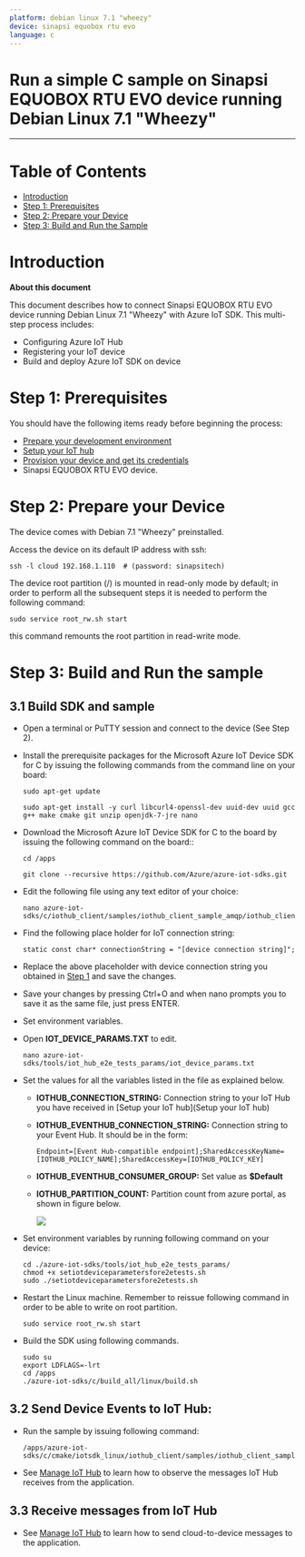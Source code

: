 ```yaml
---
platform: debian linux 7.1 "wheezy"
device: sinapsi equobox rtu evo
language: c
---
```


Run a simple C sample on Sinapsi EQUOBOX RTU EVO device running Debian Linux 7.1 "Wheezy"
===
---

# Table of Contents

-   [Introduction](#Introduction)
-   [Step 1: Prerequisites](#Prerequisites)
-   [Step 2: Prepare your Device](#PrepareDevice)
-   [Step 3: Build and Run the Sample](#Build)

# Introduction

**About this document**

This document describes how to connect Sinapsi EQUOBOX RTU EVO device running Debian Linux 7.1 "Wheezy" with Azure IoT SDK. This multi-step process includes:
-   Configuring Azure IoT Hub
-   Registering your IoT device
-   Build and deploy Azure IoT SDK on device

<a name="Prerequisites"></a>
# Step 1: Prerequisites

You should have the following items ready before beginning the process:

-   [Prepare your development environment][setup-devbox-linux]
-   [Setup your IoT hub][lnk-setup-iot-hub]
-   [Provision your device and get its credentials][lnk-manage-iot-hub]
-   Sinapsi EQUOBOX RTU EVO device.

<a name="PrepareDevice"></a>
# Step 2: Prepare your Device

The device comes with Debian 7.1 "Wheezy" preinstalled.

Access the device on its default IP address with ssh:

    ssh -l cloud 192.168.1.110  # (password: sinapsitech)

The device root partition (/) is mounted in read-only mode by default; in order to perform all the subsequent steps it is needed to perform the following command:

    sudo service root_rw.sh start

this command remounts the root partition in read-write mode.

<a name="Build"></a>
# Step 3: Build and Run the sample

<a name="Load"></a>
## 3.1 Build SDK and sample

-   Open a terminal or PuTTY session and connect to the device (See Step 2).

-   Install the prerequisite packages for the Microsoft Azure IoT Device SDK for C by issuing the following commands from the command line on your board:

        sudo apt-get update

        sudo apt-get install -y curl libcurl4-openssl-dev uuid-dev uuid gcc g++ make cmake git unzip openjdk-7-jre nano

-   Download the Microsoft Azure IoT Device SDK for C to the board by issuing the following command on the board::

        cd /apps

        git clone --recursive https://github.com/Azure/azure-iot-sdks.git

-   Edit the following file using any text editor of your choice:

        nano azure-iot-sdks/c/iothub_client/samples/iothub_client_sample_amqp/iothub_client_sample_amqp.c

-   Find the following place holder for IoT connection string:

        static const char* connectionString = "[device connection string]";

-   Replace the above placeholder with device connection string you obtained in [Step 1](#Prerequisites) and save the changes.

-   Save your changes by pressing Ctrl+O and when nano prompts you to save it as the same file, just press ENTER.

-   Set environment variables.

-   Open **IOT_DEVICE_PARAMS.TXT** to edit.

        nano azure-iot-sdks/tools/iot_hub_e2e_tests_params/iot_device_params.txt

-   Set the values for all the variables listed in the file as explained below.

    -   **IOTHUB_CONNECTION_STRING:** Connection string to your IoT Hub you have received in [Setup your IoT hub](Setup your IoT hub)

    -   **IOTHUB_EVENTHUB_CONNECTION_STRING:** Connection string to your Event Hub. It should be in the form:
    
            Endpoint=[Event Hub-compatible endpoint];SharedAccessKeyName=[IOTHUB_POLICY_NAME];SharedAccessKey=[IOTHUB_POLICY_KEY]
        
    -   **IOTHUB_EVENTHUB_CONSUMER_GROUP:** Set value as **$Default**
    -   **IOTHUB_PARTITION_COUNT:** Partition count from azure portal, as shown in figure below.

        ![](https://github.com/Azure/azure-iot-sdks/raw/master/doc/iotcertification/iot_certification_linux_c/images/azure-portal-partition-count.png)

-   Set environment variables by running following command on your device:

        cd ./azure-iot-sdks/tools/iot_hub_e2e_tests_params/
        chmod +x setiotdeviceparametersfore2etests.sh
        sudo ./setiotdeviceparametersfore2etests.sh

-   Restart the Linux machine. Remember to reissue following command in order to be able to write on root partition.

        sudo service root_rw.sh start 

-   Build the SDK using following commands.

        sudo su
        export LDFLAGS=-lrt
        cd /apps
        ./azure-iot-sdks/c/build_all/linux/build.sh

## 3.2 Send Device Events to IoT Hub:

-   Run the sample by issuing following command:

        /apps/azure-iot-sdks/c/cmake/iotsdk_linux/iothub_client/samples/iothub_client_sample_amqp/iothub_client_sample_amqp

-   See [Manage IoT Hub][lnk-manage-iot-hub] to learn how to observe the messages IoT Hub receives from the application.

## 3.3 Receive messages from IoT Hub

-   See [Manage IoT Hub][lnk-manage-iot-hub] to learn how to send cloud-to-device messages to the application.

[setup-devbox-linux]: https://github.com/Azure/azure-iot-sdk-c/blob/master/doc/devbox_setup.md
[lnk-setup-iot-hub]: https://github.com/Azure/azure-iot-sdks/blob/master/doc/setup_iothub.md
[lnk-manage-iot-hub]: https://github.com/Azure/azure-iot-sdks/blob/master/doc/manage_iot_hub.md